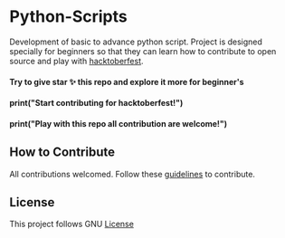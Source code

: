 # Python-Scripts
Development of basic to advance python script. Project is designed specially for beginners so that they can learn how to contribute to open source and play with [hacktoberfest](https://hacktoberfest.digitalocean.com).

#### Try to give star ✨ this repo and explore it more for beginner's
#### print("Start contributing for hacktoberfest!")
#### print("Play with this repo all contribution are welcome!")

## How to Contribute

All contributions welcomed. Follow these [guidelines](Contribution.md) to contribute.


## License

This project follows GNU [License](LICENSE)
